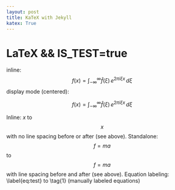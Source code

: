 ```yaml
---
layout: post
title: KaTeX with Jekyll
katex: True
---
```


# LaTeX && IS_TEST=true

inline: $$f(x) = \int_{-\infty}^\infty \hat f(\xi)\,e^{2 \pi i \xi x} \,d\xi$$
display mode (centered):

$$f(x) = \int_{-\infty}^\infty \hat f(\xi)\,e^{2 \pi i \xi x} \,d\xi$$

Inline: $x$ to $$x$$ with no line spacing before or after (see above).
Standalone: $$f=ma$$ to $$f=ma$$ with line spacing before and after (see above).
Equation labeling: \label{eq:test} to \tag{1} (manually labeled equations)
